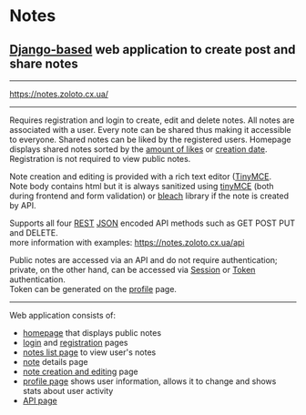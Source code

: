 # Notes
## [Django-based](https://www.djangoproject.com/) web application to create post and share notes
***
https://notes.zoloto.cx.ua/
***

Requires registration and login to create, edit and delete notes.
All notes are associated with a user.
Every note can be shared thus making it accessible to everyone.
Shared notes can be liked by the registered users.
Homepage displays shared notes sorted by the [amount of likes](https://notes.zoloto.cx.ua/) or
 [creation date](https://notes.zoloto.cx.ua/?sort=date). Registration is not required to view public notes.

Note creation and editing is provided with a rich text editor ([TinyMCE](https://pypi.org/project/django-tinymce/).\
Note body contains html but it is always sanitized using [tinyMCE](https://pypi.org/project/django-tinymce/) (both during frontend and form validation) or
 [bleach](https://pypi.org/project/bleach/) library if the note is created by API.

Supports all four [REST](https://en.wikipedia.org/wiki/Representational_state_transfer) 
[JSON](https://www.json.org/json-en.html) encoded API methods such as GET POST PUT and DELETE.\
more information with examples: https://notes.zoloto.cx.ua/api

Public notes are accessed via an API and do not require authentication; private, on the other hand, can be accessed via
 [Session](https://www.django-rest-framework.org/api-guide/authentication/#sessionauthentication) or 
[Token](https://www.django-rest-framework.org/api-guide/authentication/#tokenauthentication) authentication.\
Token can be generated on the [profile](https://notes.zoloto.cx.ua/profile) page.
***

Web application consists of:
- [homepage](https://notes.zoloto.cx.ua/) that displays public notes  
- [login](https://notes.zoloto.cx.ua/login) and [registration](https://notes.zoloto.cx.ua/register) pages
- [notes list page](https://notes.zoloto.cx.ua/notes) to view user's notes
- [note](https://notes.zoloto.cx.ua/notes/1017) details page
- [note creation and editing](https://notes.zoloto.cx.ua/notes/1017) page
- [profile page](https://notes.zoloto.cx.ua/profile) shows user information, allows it to
 change and shows stats about user activity
- [API page](https://notes.zoloto.cx.ua/api)
